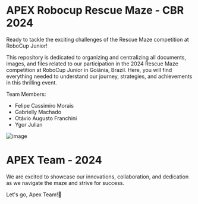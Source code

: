 # APEX Robocup Rescue Maze - CBR 2024

Ready to tackle the exciting challenges of the Rescue Maze competition at RoboCup Junior!

This repository is dedicated to organizing and centralizing all documents, images, and files related to our participation in the 2024 Rescue Maze competition at RoboCup Junior in Goiânia, Brazil. Here, you will find everything needed to understand our journey, strategies, and achievements in this thrilling event.

Team Members:
- Felipe Cassimiro Morais
- Gabrielly Machado
- Otávio Augusto Franchini
- Ygor Julian

![image](https://github.com/user-attachments/assets/5efa930f-699d-4c12-af57-fa8da71d1151)

# APEX Team - 2024

We are excited to showcase our innovations, collaboration, and dedication as we navigate the maze and strive for success. 

Let's go, Apex Team!🤖
